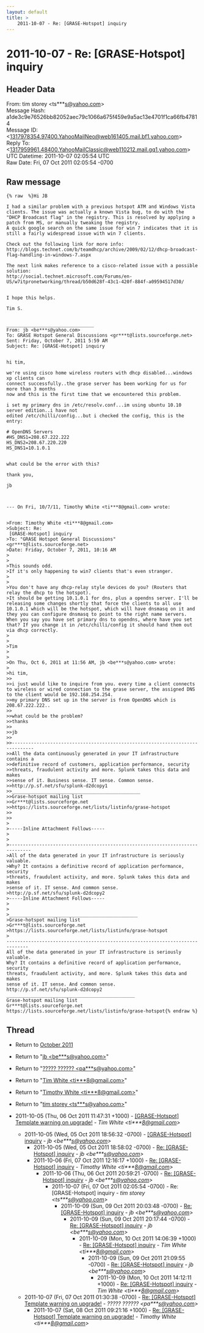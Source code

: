 ```yaml
---
layout: default
title: >
    2011-10-07 - Re: [GRASE-Hotspot] inquiry
---
```


# 2011-10-07 - Re: [GRASE-Hotspot] inquiry

## Header Data

From: tim storey \<ts***s@yahoo.com\><br>
Message Hash: a1de3c9e76526bb82052aec79c1066a675f459e9a5ac13e4701f1ca66fb47814<br>
Message ID: \<1317978354.97400.YahooMailNeo@web161405.mail.bf1.yahoo.com\><br>
Reply To: \<1317959961.48400.YahooMailClassic@web110212.mail.gq1.yahoo.com\><br>
UTC Datetime: 2011-10-07 02:05:54 UTC<br>
Raw Date: Fri, 07 Oct 2011 02:05:54 -0700<br>

## Raw message

```
{% raw  %}Hi JB

I had a similar problem with a previous hotspot ATM and Windows Vista clients. The issue was actually a known Vista bug, to do with the "DHCP Broadcast flag" in the registry. This is resolved by applying a patch from MS, or manually tweaking the registry.
A quick google search on the same issue for win 7 indicates that it is still a fairly widespread issue with win 7 clients.

Check out the following link for more info:
http://blogs.technet.com/b/teamdhcp/archive/2009/02/12/dhcp-broadcast-flag-handling-in-windows-7.aspx

The next link makes reference to a cisco-related issue with a possible solution:
http://social.technet.microsoft.com/Forums/en-US/w7itpronetworking/thread/b50d628f-43c1-420f-884f-a09594517d30/


I hope this helps.

Tim S.


________________________________
From: jb <be***s@yahoo.com>
To: GRASE Hotspot General Discussions <gr***t@lists.sourceforge.net>
Sent: Friday, October 7, 2011 5:59 AM
Subject: Re: [GRASE-Hotspot] inquiry


hi tim,

we're using cisco home wireless routers with dhcp disabled...windows xp clients can
connect successfully..the grase server has been working for us for more than 3 months
now and this is the first time that we encountered this problem.

i set my primary dns in /etc/resolv.conf...im using ubuntu 10.10 server edition..i have not
edited /etc/chilli/config...but i checked the config, this is the entry:

# OpenDNS Servers
#HS_DNS1=208.67.222.222
HS_DNS2=208.67.220.220
HS_DNS1=10.1.0.1


what could be the error with this?

thank you,

jb



--- On Fri, 10/7/11, Timothy White <ti***8@gmail.com> wrote:


>From: Timothy White <ti***8@gmail.com>
>Subject: Re:
 [GRASE-Hotspot] inquiry
>To: "GRASE Hotspot General Discussions" <gr***t@lists.sourceforge.net>
>Date: Friday, October 7, 2011, 10:16 AM
>
>
>This sounds odd.
>If it's only happening to win7 clients that's even stranger.
>
>
>You don't have any dhcp-relay style devices do you? (Routers that relay the dhcp to the hotspot).
>It should be getting 10.1.0.1 for dns, plus a opendns server. I'll be releasing some changes shortly that force the clients to all use 10.1.0.1 which will be the hotspot, which will have dnsmasq on it and they you can configure dnsmasq to point to the right name servers. When you say you have set primary dns to opendns, where have you set that? If you change it in /etc/chilli/config it should hand them out via dhcp correctly.
>
>
>Tim
>
>
>On Thu, Oct 6, 2011 at 11:56 AM, jb <be***s@yahoo.com> wrote:
>
>hi tim,
>>
>>i just would like to inquire from you. every time a client connects to wireless or wired connection to the grase server, the assigned DNS to the client would be 192.168.254.254.
>>my primary DNS set up in the server is from OpenDNS which is 208.67.222.222..
>>
>>what could be the problem?
>>thanks
>>
>>jb
>> 
>>------------------------------------------------------------------------------
>>All the data continuously generated in your IT infrastructure contains a
>>definitive record of customers, application performance, security
>>threats, fraudulent activity and more. Splunk takes this data and makes
>>sense of it. Business sense. IT sense. Common sense.
>>http://p.sf.net/sfu/splunk-d2dcopy1
>>_______________________________________________
>>Grase-hotspot mailing list
>>Gr***t@lists.sourceforge.net
>>https://lists.sourceforge.net/lists/listinfo/grase-hotspot
>>
>>
>
>-----Inline Attachment Follows-----
>
>
>------------------------------------------------------------------------------
>All of the data generated in your IT infrastructure is seriously valuable.
>Why? It contains a definitive record of application performance, security
>threats, fraudulent activity, and more. Splunk takes this data and makes
>sense of it. IT sense. And common sense.
>http://p.sf.net/sfu/splunk-d2dcopy2
>-----Inline Attachment Follows-----
>
>
>_______________________________________________
>Grase-hotspot mailing list
>Gr***t@lists.sourceforge.net
>https://lists.sourceforge.net/lists/listinfo/grase-hotspot
> 
------------------------------------------------------------------------------
All of the data generated in your IT infrastructure is seriously valuable.
Why? It contains a definitive record of application performance, security
threats, fraudulent activity, and more. Splunk takes this data and makes
sense of it. IT sense. And common sense.
http://p.sf.net/sfu/splunk-d2dcopy2
_______________________________________________
Grase-hotspot mailing list
Gr***t@lists.sourceforge.net
https://lists.sourceforge.net/lists/listinfo/grase-hotspot{% endraw %}
```

## Thread

+ Return to [October 2011](/archive/2011/10)

+ Return to "[jb <be***s<span>@</span>yahoo.com>](/authors/be___s_at_yahoo_com)"
+ Return to "[????? ?????? <pa***s<span>@</span>yahoo.com>](/authors/pa___s_at_yahoo_com)"
+ Return to "[Tim White <ti***8<span>@</span>gmail.com>](/authors/ti___8_at_gmail_com)"
+ Return to "[Timothy White <ti***8<span>@</span>gmail.com>](/authors/ti___8_at_gmail_com)"
+ Return to "[tim storey <ts***s<span>@</span>yahoo.com>](/authors/ts___s_at_yahoo_com)"

+ 2011-10-05 (Thu, 06 Oct 2011 11:47:31 +1000) - [[GRASE-Hotspot] Template warning on upgrade!](/archive/2011/10/9eb9335582de7cb44c3be14621657f4168b6e6bacd1870288c39e67bbd3df85b) - _Tim White \<ti***8@gmail.com\>_
  + 2011-10-05 (Wed, 05 Oct 2011 18:56:32 -0700) - [[GRASE-Hotspot] inquiry](/archive/2011/10/caf023e257d61c5792aab775ab5954f22bd4c0d723babde92eab1fd14543f69f) - _jb \<be***s@yahoo.com\>_
    + 2011-10-05 (Wed, 05 Oct 2011 18:58:02 -0700) - [Re: [GRASE-Hotspot] inquiry](/archive/2011/10/3db4fb80b73a90ea49fe36002f31af133746954da0b1927f36aaf6ad793a69bd) - _jb \<be***s@yahoo.com\>_
    + 2011-10-06 (Fri, 07 Oct 2011 12:16:17 +1000) - [Re: [GRASE-Hotspot] inquiry](/archive/2011/10/379042207a6c91e7104134dde54bbe967791eceea83f7436b87ee6d5f7ba6c7c) - _Timothy White \<ti***8@gmail.com\>_
      + 2011-10-06 (Thu, 06 Oct 2011 20:59:21 -0700) - [Re: [GRASE-Hotspot] inquiry](/archive/2011/10/30ee75bf8c82ff476fea095796b920c0e180264b1f11928633cefe6d118c3c31) - _jb \<be***s@yahoo.com\>_
        + 2011-10-07 (Fri, 07 Oct 2011 02:05:54 -0700) - Re: [GRASE-Hotspot] inquiry - _tim storey \<ts***s@yahoo.com\>_
          + 2011-10-09 (Sun, 09 Oct 2011 20:03:48 -0700) - [Re: [GRASE-Hotspot] inquiry](/archive/2011/10/71ae709b7b5059442d9e0a6267ca5b7acfe885a961708fa50ae3dcaf8184ee56) - _jb \<be***s@yahoo.com\>_
            + 2011-10-09 (Sun, 09 Oct 2011 20:17:44 -0700) - [Re: [GRASE-Hotspot] inquiry](/archive/2011/10/88b79dd25bbf36ad7923c525e225cbb29ca10293546264c7d86edd354b0a1791) - _jb \<be***s@yahoo.com\>_
              + 2011-10-09 (Mon, 10 Oct 2011 14:06:39 +1000) - [Re: [GRASE-Hotspot] inquiry](/archive/2011/10/b90f307c1ef63e1edcd0ede6db44de9d08e972722383a825c12c1b1765ded97d) - _Tim White \<ti***8@gmail.com\>_
                + 2011-10-09 (Sun, 09 Oct 2011 21:09:55 -0700) - [Re: [GRASE-Hotspot] inquiry](/archive/2011/10/5b95b15a64d285d197156e6a21b7b2183993c6645dcfe994c7e44a1ccdc44cbc) - _jb \<be***s@yahoo.com\>_
                  + 2011-10-09 (Mon, 10 Oct 2011 14:12:11 +1000) - [Re: [GRASE-Hotspot] inquiry](/archive/2011/10/2959bb0e0ee00ef3f561090b83f579c08fc88ec2bc30a5624d05bdbba6661be5) - _Tim White \<ti***8@gmail.com\>_
  + 2011-10-07 (Fri, 07 Oct 2011 01:30:38 -0700) - [Re: [GRASE-Hotspot] Template warning on upgrade!](/archive/2011/10/428e5044f91e9e4d84db6868c9a8821e9c805fdc252ed66cdfff0b5747b4dd24) - _????? ?????? \<pa***s@yahoo.com\>_
    + 2011-10-07 (Sat, 08 Oct 2011 09:21:16 +1000) - [Re: [GRASE-Hotspot] Template warning on upgrade!](/archive/2011/10/8292a2330b4cd476b5bc0edb527e0cac30f779b3097cc5e120e809769aa92573) - _Timothy White \<ti***8@gmail.com\>_

